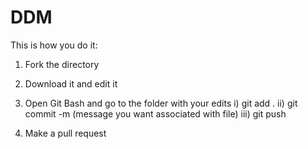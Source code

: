 # DDM

This is how you do it:

1) Fork the directory
2) Download it and edit it
3) Open Git Bash and go to the folder with your edits 
i) git add .
ii) git commit -m (message you want associated with file)
iii) git push

4) Make a pull request

